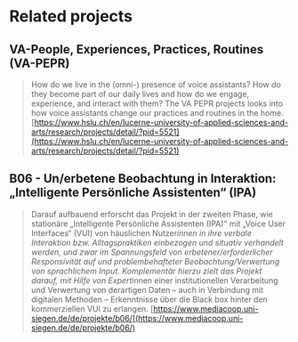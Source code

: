 # Related projects
## VA-People, Experiences, Practices, Routines (VA-PEPR) 
> How do we live in the (omni-) presence of voice assistants? How do they become part of our daily lives and how do we engage, experience, and interact with them? The VA PEPR projects looks into how voice assistants change our practices and routines in the home. 
[https://www.hslu.ch/en/lucerne-university-of-applied-sciences-and-arts/research/projects/detail/?pid=5521](https://www.hslu.ch/en/lucerne-university-of-applied-sciences-and-arts/research/projects/detail/?pid=5521)

## B06 - Un/erbetene Beobachtung in Interaktion: „Intelligente Persönliche Assistenten“ (IPA) 
> Darauf aufbauend erforscht das Projekt in der zweiten Phase, wie stationäre „Intelligente Persönliche Assistenten (IPA)“ mit „Voice User Interfaces“ (VUI) von häuslichen Nutzer*innen in ihre verbale Interaktion bzw. Alltagspraktiken einbezogen und situativ verhandelt werden, und zwar im Spannungsfeld von erbetener/erforderlicher Responsivität auf und problembehafteter Beobachtung/Verwertung von sprachlichem Input. Komplementär hierzu zielt das Projekt darauf, mit Hilfe von Expert*innen einer institutionellen Verarbeitung und Verwertung von derartigen Daten – auch in Verbindung mit digitalen Methoden – Erkenntnisse über die Black box hinter den kommerziellen VUI zu erlangen.
[https://www.mediacoop.uni-siegen.de/de/projekte/b06/](https://www.mediacoop.uni-siegen.de/de/projekte/b06/)
